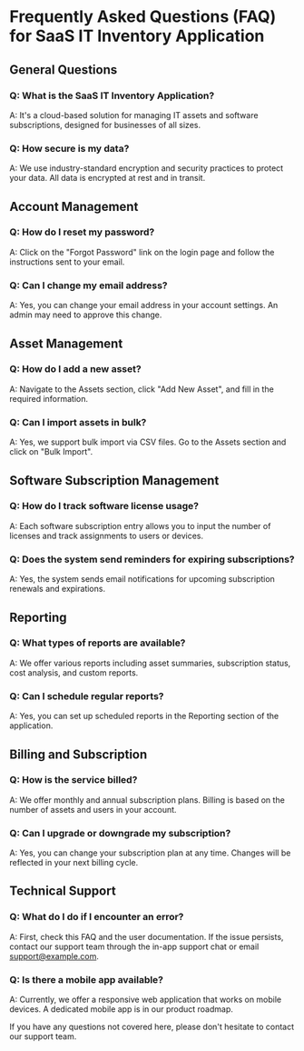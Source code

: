 # Frequently Asked Questions (FAQ) for SaaS IT Inventory Application

## General Questions

### Q: What is the SaaS IT Inventory Application?
A: It's a cloud-based solution for managing IT assets and software subscriptions, designed for businesses of all sizes.

### Q: How secure is my data?
A: We use industry-standard encryption and security practices to protect your data. All data is encrypted at rest and in transit.

## Account Management

### Q: How do I reset my password?
A: Click on the "Forgot Password" link on the login page and follow the instructions sent to your email.

### Q: Can I change my email address?
A: Yes, you can change your email address in your account settings. An admin may need to approve this change.

## Asset Management

### Q: How do I add a new asset?
A: Navigate to the Assets section, click "Add New Asset", and fill in the required information.

### Q: Can I import assets in bulk?
A: Yes, we support bulk import via CSV files. Go to the Assets section and click on "Bulk Import".

## Software Subscription Management

### Q: How do I track software license usage?
A: Each software subscription entry allows you to input the number of licenses and track assignments to users or devices.

### Q: Does the system send reminders for expiring subscriptions?
A: Yes, the system sends email notifications for upcoming subscription renewals and expirations.

## Reporting

### Q: What types of reports are available?
A: We offer various reports including asset summaries, subscription status, cost analysis, and custom reports.

### Q: Can I schedule regular reports?
A: Yes, you can set up scheduled reports in the Reporting section of the application.

## Billing and Subscription

### Q: How is the service billed?
A: We offer monthly and annual subscription plans. Billing is based on the number of assets and users in your account.

### Q: Can I upgrade or downgrade my subscription?
A: Yes, you can change your subscription plan at any time. Changes will be reflected in your next billing cycle.

## Technical Support

### Q: What do I do if I encounter an error?
A: First, check this FAQ and the user documentation. If the issue persists, contact our support team through the in-app support chat or email support@example.com.

### Q: Is there a mobile app available?
A: Currently, we offer a responsive web application that works on mobile devices. A dedicated mobile app is in our product roadmap.

If you have any questions not covered here, please don't hesitate to contact our support team.
